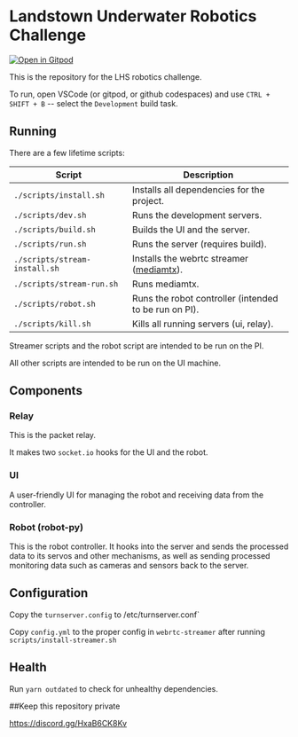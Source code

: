 # Landstown Underwater Robotics Challenge

[![Open in Gitpod](https://gitpod.io/button/open-in-gitpod.svg)](https://github.com/LeoDog896/Landstown-Robotics-Challenge)

This is the repository for the LHS robotics challenge.

To run, open VSCode (or gitpod, or github codespaces) and use `CTRL + SHIFT + B` -- select the `Development` build task.

## Running

There are a few lifetime scripts:

| Script                        | Description                                                                   |
| ----------------------------- | ----------------------------------------------------------------------------- |
| `./scripts/install.sh`        | Installs all dependencies for the project.                                    |
| `./scripts/dev.sh`            | Runs the development servers.                                                 |
| `./scripts/build.sh`          | Builds the UI and the server.                                                 |
| `./scripts/run.sh`            | Runs the server (requires build).                                             |
| `./scripts/stream-install.sh` | Installs the webrtc streamer ([mediamtx](https://github.com/aler9/mediamtx)). |
| `./scripts/stream-run.sh`     | Runs mediamtx.                                                                |
| `./scripts/robot.sh`          | Runs the robot controller (intended to be run on PI).                         |
| `./scripts/kill.sh`           | Kills all running servers (ui, relay).                                        |

Streamer scripts and the robot script are intended to be run on the PI.

All other scripts are intended to be run on the UI machine.

## Components

### Relay

This is the packet relay.

It makes two `socket.io` hooks for the UI and the robot.

### UI

A user-friendly UI for managing the robot and receiving data from the controller.

### Robot (robot-py)

This is the robot controller. It hooks into the server and sends the processed data to its servos and other mechanisms, as well as sending processed monitoring data such as cameras and sensors back to the server.

## Configuration

Copy the `turnserver.config` to /etc/turnserver.conf`

Copy `config.yml` to the proper config in `webrtc-streamer` after running `scripts/install-streamer.sh`

## Health

Run `yarn outdated` to check for unhealthy dependencies.

##Keep this repository private

https://discord.gg/HxaB6CK8Kv
